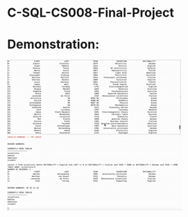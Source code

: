 # C-SQL-CS008-Final-Project

# Demonstration: 
![Query Example 1 With My SQL Implementation](SQL_DEMO_1.gif) <br>
![Query Example 2 With My SQL Implementation](SQL_DEMO_2.gif)
# 

